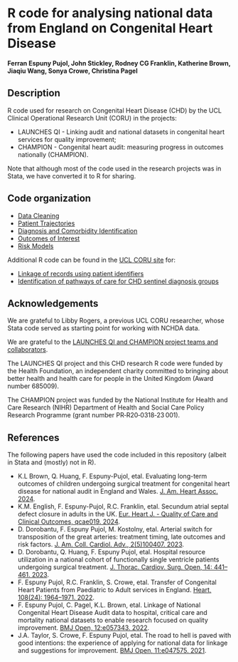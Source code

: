 # R code for analysing national data from England on Congenital Heart Disease 

**Ferran Espuny Pujol, John Stickley, Rodney CG Franklin, Katherine Brown, Jiaqiu Wang, Sonya Crowe, Christina Pagel**

## Description

R code used for research on Congenital Heart Disease (CHD) by the UCL Clinical Operational Research Unit (CORU) in the projects: 

* LAUNCHES QI - Linking audit and national datasets in congenital heart services for quality improvement;
* CHAMPION - Congenital heart audit: measuring progress in outcomes nationally (CHAMPION).

Note that although most of the code used in the research projects was in Stata, we have converted it to R for sharing.

## Code organization

* [Data Cleaning](<https://github.com/UCL-CORU/CHD-research-code/tree/main/01 Data cleaning>)
* [Patient Trajectories](<https://github.com/UCL-CORU/CHD-research-code/tree/main/02 Patient trajectories>)
* [Diagnosis and Comorbidity Identification](<https://github.com/UCL-CORU/CHD-research-code/tree/main/03 Diagnosis and comorbidity identification>)
* [Outcomes of Interest](<https://github.com/UCL-CORU/CHD-research-code/tree/main/04 Outcomes of interest>)
* [Risk Models](<https://github.com/UCL-CORU/CHD-research-code/tree/main/05 Risk models>)

Additional R code can be found in the [UCL CORU site](https://github.com/UCL-CORU/) for:
* [Linkage of records using patient identifiers](https://github.com/UCL-CORU/LAUNCHESQI_Linkage)
* [Identification of pathways of care for CHD sentinel diagnosis groups](https://github.com/UCL-CORU/CHAMPION-work-stream-2)

## Acknowledgements

We are grateful to Libby Rogers, a previous UCL CORU researcher, whose Stata code served as starting point for working with NCHDA data.

We are grateful to the [LAUNCHES QI and CHAMPION project teams and collaborators](https://www.ucl.ac.uk/clinical-operational-research-unit/research-domains/congenital-heart-disease-children-and-adults). 

The LAUNCHES QI project and this CHD research R code were funded by the Health Foundation, an independent charity committed to bringing about better health and health care for people in the United Kingdom (Award number 685009).

The CHAMPION project was funded by the National Institute for Health and Care Research (NIHR) Department of Health and Social Care Policy Research Programme (grant number PR‐R20‐0318‐23 001).

## References
The following papers have used the code included in this repository (albeit in Stata and (mostly) not in R). 

* K.L Brown, Q. Huang, F. Espuny-Pujol, etal. Evaluating long-term outcomes of children undergoing surgical treatment for congenital heart disease for national audit in England and Wales. [J. Am. Heart Assoc. 2024](https://www.ahajournals.org/doi/10.1161/JAHA.124.035166).
* K.M. English, F. Espuny-Pujol, R.C. Franklin, etal. Secundum atrial septal defect closure in adults in the UK. [Eur. Heart J. - Quality of Care and Clinical Outcomes, qcae019. 2024](https://doi.org/10.1093/ehjqcco/qcae019).
* D. Dorobantu, F. Espuny Pujol, M. Kostolny, etal. Arterial switch for transposition of the great arteries: treatment timing, late outcomes and risk factors. [J. Am. Coll. Cardiol. Adv., 2(5)100407. 2023](https://doi.org/10.1016/j.jacadv.2023.100407).
* D. Dorobantu, Q. Huang, F. Espuny Pujol, etal. Hospital resource utilization in a national cohort of functionally single ventricle patients undergoing surgical treatment. [J. Thorac. Cardiov. Surg. Open, 14: 441–461. 2023](https://doi.org/10.1016/j.xjon.2023.03.014).
*	F. Espuny Pujol, R.C. Franklin, S. Crowe, etal. Transfer of Congenital Heart Patients from Paediatric to Adult services in England. [Heart, 108(24): 1964–1971. 2022](https://doi.org/10.1136/heartjnl-2022-321085).
*	F. Espuny Pujol, C. Pagel, K.L. Brown, etal. Linkage of National Congenital Heart Disease Audit data to hospital, critical care and mortality national datasets to enable research focused on quality improvement. [BMJ Open, 12:e057343. 2022](https://doi.org/10.1136/bmjopen-2021-057343).
* J.A. Taylor, S. Crowe, F. Espuny Pujol, etal. The road to hell is paved with good intentions: the experience of applying for national data for linkage and suggestions for improvement. [BMJ Open, 11:e047575. 2021](https://doi.org/10.1136/bmjopen-2020-047575).

